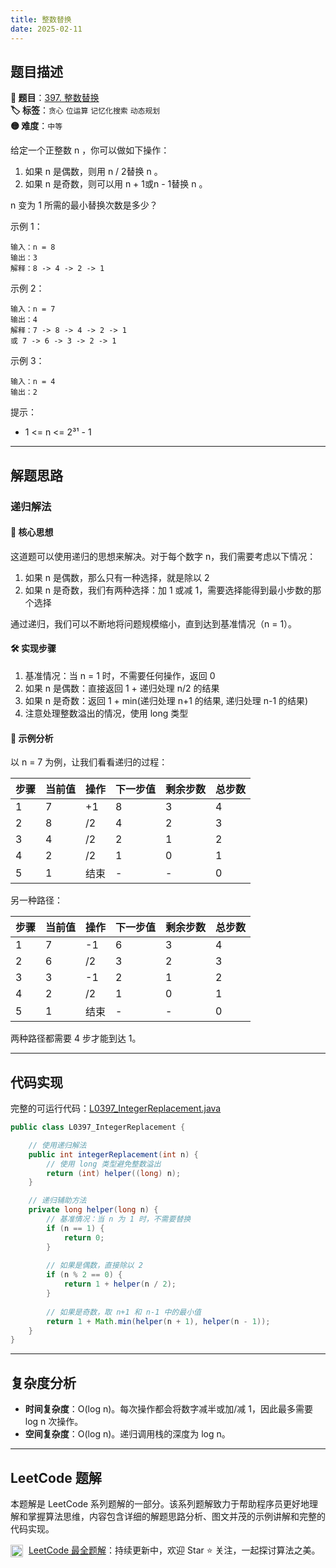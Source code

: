 ```yaml
---
title: 整数替换
date: 2025-02-11
---
```


## 题目描述

**🔗 题目**：[397. 整数替换](https://leetcode.cn/problems/integer-replacement/)  
**🏷️ 标签**：`贪心` `位运算` `记忆化搜索` `动态规划`  
**🟡 难度**：`中等`  

给定一个正整数 n ，你可以做如下操作：

1. 如果 n 是偶数，则用 n / 2替换 n 。
2. 如果 n 是奇数，则可以用 n + 1或n - 1替换 n 。

n 变为 1 所需的最小替换次数是多少？

示例 1：
```
输入：n = 8
输出：3
解释：8 -> 4 -> 2 -> 1
```

示例 2：
```
输入：n = 7
输出：4
解释：7 -> 8 -> 4 -> 2 -> 1
或 7 -> 6 -> 3 -> 2 -> 1
```

示例 3：
```
输入：n = 4
输出：2
```

提示：
- 1 <= n <= 2³¹ - 1

---

## 解题思路
### 递归解法

#### 📝 核心思想
这道题可以使用递归的思想来解决。对于每个数字 n，我们需要考虑以下情况：
1. 如果 n 是偶数，那么只有一种选择，就是除以 2
2. 如果 n 是奇数，我们有两种选择：加 1 或减 1，需要选择能得到最小步数的那个选择

通过递归，我们可以不断地将问题规模缩小，直到达到基准情况（n = 1）。

#### 🛠️ 实现步骤
1. 基准情况：当 n = 1 时，不需要任何操作，返回 0
2. 如果 n 是偶数：直接返回 1 + 递归处理 n/2 的结果
3. 如果 n 是奇数：返回 1 + min(递归处理 n+1 的结果, 递归处理 n-1 的结果)
4. 注意处理整数溢出的情况，使用 long 类型

#### 🧩 示例分析
以 n = 7 为例，让我们看看递归的过程：

| 步骤 | 当前值 | 操作 | 下一步值 | 剩余步数 | 总步数 |
|-----|-------|------|---------|---------|--------|
| 1 | 7 | +1 | 8 | 3 | 4 |
| 2 | 8 | /2 | 4 | 2 | 3 |
| 3 | 4 | /2 | 2 | 1 | 2 |
| 4 | 2 | /2 | 1 | 0 | 1 |
| 5 | 1 | 结束 | - | - | 0 |

另一种路径：

| 步骤 | 当前值 | 操作 | 下一步值 | 剩余步数 | 总步数 |
|-----|-------|------|---------|---------|--------|
| 1 | 7 | -1 | 6 | 3 | 4 |
| 2 | 6 | /2 | 3 | 2 | 3 |
| 3 | 3 | -1 | 2 | 1 | 2 |
| 4 | 2 | /2 | 1 | 0 | 1 |
| 5 | 1 | 结束 | - | - | 0 |

两种路径都需要 4 步才能到达 1。

---

## 代码实现

完整的可运行代码：[L0397_IntegerReplacement.java](../src/main/java/L0397_IntegerReplacement.java)

```java
public class L0397_IntegerReplacement {

    // 使用递归解法
    public int integerReplacement(int n) {
        // 使用 long 类型避免整数溢出
        return (int) helper((long) n);
    }

    // 递归辅助方法
    private long helper(long n) {
        // 基准情况：当 n 为 1 时，不需要替换
        if (n == 1) {
            return 0;
        }
        
        // 如果是偶数，直接除以 2
        if (n % 2 == 0) {
            return 1 + helper(n / 2);
        }
        
        // 如果是奇数，取 n+1 和 n-1 中的最小值
        return 1 + Math.min(helper(n + 1), helper(n - 1));
    }
}
```

---

## 复杂度分析

- **时间复杂度**：O(log n)。每次操作都会将数字减半或加/减 1，因此最多需要 log n 次操作。
- **空间复杂度**：O(log n)。递归调用栈的深度为 log n。

---

## LeetCode 题解

本题解是 LeetCode 系列题解的一部分。该系列题解致力于帮助程序员更好地理解和掌握算法思维，内容包含详细的解题思路分析、图文并茂的示例讲解和完整的代码实现。

<img src="https://github.githubassets.com/images/modules/logos_page/GitHub-Mark.png" alt="GitHub" width="20" style="vertical-align: middle; margin-right: 5px"> [LeetCode 最全题解](https://github.com/LjyYano/LeetCode)：持续更新中，欢迎 Star ⭐️ 关注，一起探讨算法之美。 